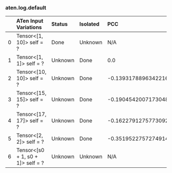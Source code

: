 ### aten.log.default
|    | ATen Input Variations             | Status   | Isolated   | PCC                  | Host   |
|---:|:----------------------------------|:---------|:-----------|:---------------------|:-------|
|  0 | Tensor<[1, 10]> self = ?          | Done     | Unknown    | N/A                  | N/A    |
|  1 | Tensor<[1, 1]> self = ?           | Unknown  | Done       | 0.0                  | 0      |
|  2 | Tensor<[10, 10]> self = ?         | Unknown  | Done       | -0.1393178896342216  | 0      |
|  3 | Tensor<[15, 15]> self = ?         | Unknown  | Done       | -0.19045420071730484 | 0      |
|  4 | Tensor<[17, 17]> self = ?         | Unknown  | Done       | -0.16227912757730928 | 0      |
|  5 | Tensor<[2, 2]> self = ?           | Unknown  | Done       | -0.35195227572749144 | 0      |
|  6 | Tensor<[s0 + 1, s0 + 1]> self = ? | Unknown  | Unknown    | N/A                  | N/A    |

